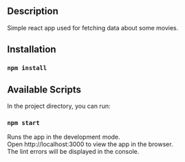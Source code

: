 ## Description

Simple react app used for fetching data about some movies.

## Installation

### `npm install`

## Available Scripts

In the project directory, you can run:

### `npm start`

Runs the app in the development mode.<br>
Open http://localhost:3000 to view the app in the browser.<br>
The lint errors will be displayed in the console.
